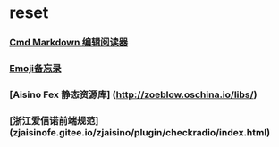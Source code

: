 # reset
### [Cmd Markdown 编辑阅读器](https://www.zybuluo.com/mdeditor)
### [Emoji备忘录](http://zoeblow.oschina.io/emoji/)
### [Aisino Fex 静态资源库] (http://zoeblow.oschina.io/libs/)
### [浙江爱信诺前端规范] (zjaisinofe.gitee.io/zjaisino/plugin/checkradio/index.html)